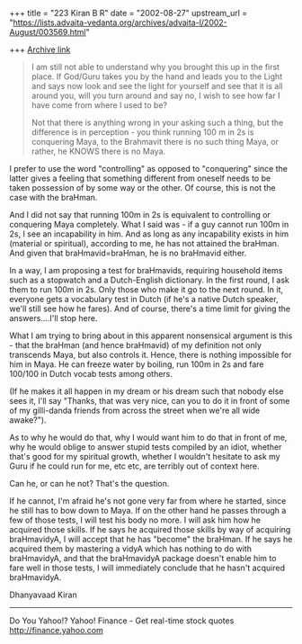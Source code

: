 +++
title = "223 Kiran B R"
date = "2002-08-27"
upstream_url = "https://lists.advaita-vedanta.org/archives/advaita-l/2002-August/003569.html"

+++
[Archive link](https://lists.advaita-vedanta.org/archives/advaita-l/2002-August/003569.html)

> I am still not able to understand why you brought
> this up in the first
> place. If God/Guru takes you by the hand and leads
> you to the Light and
> says now look and see the light for yourself and see
> that it is all around
> you, will you turn around and say no, I wish to see
> how far I have come
> from where I used to be?
>
> Not that there is anything wrong in your asking such
> a thing, but the
> difference is in perception - you think running 100
> m in 2s is conquering
> Maya, to the Brahmavit there is no such thing Maya,
> or rather, he KNOWS
> there is no Maya.

I prefer to use the word "controlling" as opposed to
"conquering" since the latter gives a feeling that
something different from oneself needs to be taken
possession of by some way or the other. Of course,
this is not the case with the braHman.

And I did not say that running 100m in 2s is
equivalent to controlling or conquering Maya
completely. What I said was - if a guy cannot run 100m
in 2s, I see an incapability in him. And as long as
any incapability exists in him (material or
spiritual), according to me, he has not attained the
braHman. And given that braHmavid=braHman, he is no
braHmavid either.

In a way, I am proposing a test for braHmavids,
requiring household items such as a stopwatch and a
Dutch-English dictionary. In the first round, I ask
them to run 100m in 2s. Only those who make it go to
the next round. In it, everyone gets a vocabulary test
in Dutch (if he's a native Dutch speaker, we'll still
see how he fares). And of course, there's a time limit
for giving the answers....I'll stop here.

What I am trying to bring about in this apparent
nonsensical argument is this - that the braHman (and
hence braHmavid) of my definition not only transcends
Maya, but also controls it. Hence, there is nothing
impossible for him in Maya. He can freeze water by
boiling, run 100m in 2s and fare 100/100 in Dutch
vocab tests among others.

(If he makes it all happen in my dream or his dream
such that nobody else sees it, I'll say "Thanks, that
was very nice, can you to do it in front of some of my
gilli-danda friends from across the street when we're
all wide awake?").

As to why he would do that, why I would want him to do
that in front of me, why he would oblige to answer
stupid tests compiled by an idiot, whether that's good
for my spiritual growth, whether I wouldn't hesitate
to ask my Guru if he could run for me, etc etc, are
terribly out of context here.

Can he, or can he not? That's the question.

If he cannot, I'm afraid he's not gone very far from
where he started, since he still has to bow down to
Maya. If on the other hand he passes through a few of
those tests, I will test his body no more. I will ask
him how he acquired those skills. If he says he
acquired those skills by way of acquiring braHmavidyA,
I will accept that he has "become" the braHman. If he
says he acquired them by mastering a vidyA which has
nothing to do with braHmavidyA, and that the
braHmavidyA package doesn't enable him to fare well in
those tests, I will immediately conclude that he
hasn't acquired braHmavidyA.

Dhanyavaad
Kiran

__________________________________________________
Do You Yahoo!?
Yahoo! Finance - Get real-time stock quotes
http://finance.yahoo.com

